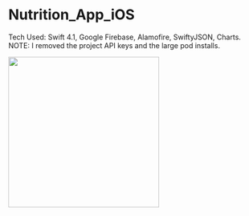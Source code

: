 # Nutrition_App_iOS



Tech Used: Swift 4.1, Google Firebase, Alamofire, SwiftyJSON, Charts.  NOTE: I removed the project API keys and the large pod installs.


<img src="FoodGif.gif?raw=true" width="300px">
